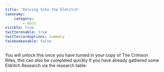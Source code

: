 ```yaml
---
title: 'Delving Into the Eldritch'
taxonomy:
    category:
        - docs
visible: true
twitterenable: true
twittercardoptions: summary
facebookenable: false
---
```


You will unlock this once you have turned in your copy of The Crimson Rites, this can also be completed quickly if you have already gathered some Eldritch Research via the research table:

